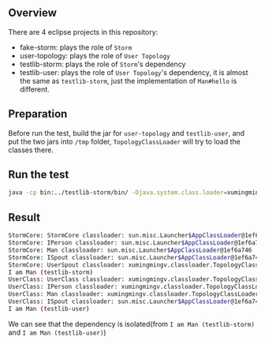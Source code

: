 ## Overview
There are 4 eclipse projects in this repository:
* fake-storm: plays the role of `Storm`
* user-topology: plays the role of `User Topology`
* testlib-storm: plays the role of `Storm`'s dependency
* testlib-user: plays the role of `User Topology`'s dependency, it is almost the same as `testlib-storm`, just the implementation of `Man#hello` is different.

## Preparation
Before run the test, build the jar for `user-topology` and `testlib-user`, and put the two jars into `/tmp` folder, `TopologyClassLoader` will try to load the classes there.

## Run the test
```bash
java -cp bin:../testlib-storm/bin/ -Djava.system.class.loader=xumingmingv.classloader.TopologyClassLoader xumingmingv.classloader.StormCore
```

## Result
```bash
StormCore: StormCore classloader: sun.misc.Launcher$AppClassLoader@1ef6a746
StormCore: IPerson classloader: sun.misc.Launcher$AppClassLoader@1ef6a746
StormCore: Man classloader: sun.misc.Launcher$AppClassLoader@1ef6a746
StormCore: ISpout classloader: sun.misc.Launcher$AppClassLoader@1ef6a746
StormCore: UserSpout classloader: xumingmingv.classloader.TopologyClassLoader@67386000
I am Man (testlib-storm)
UserClass: UserClass classloader: xumingmingv.classloader.TopologyClassLoader@67386000
UserClass: IPerson classloader: xumingmingv.classloader.TopologyClassLoader@67386000
UserClass: Man classloader: xumingmingv.classloader.TopologyClassLoader@67386000
UserClass: ISpout classloader: sun.misc.Launcher$AppClassLoader@1ef6a746
I am Man (testlib-user)
```

We can see that the dependency is isolated(from `I am Man (testlib-storm)` and `I am Man (testlib-user)`)
